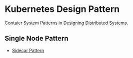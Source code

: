# Kubernetes Design Pattern

Contaier System Patterns in [Designing Distributed Systems](http://shop.oreilly.com/product/0636920072768.do).

## Single Node Pattern

- [Sidecar Pattern](/sidecar/README.md)
